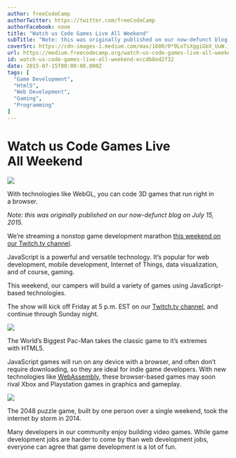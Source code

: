 ```yaml
---
author: freeCodeCamp
authorTwitter: https://twitter.com/freeCodeCamp
authorFacebook: none
title: "Watch us Code Games Live All Weekend"
subTitle: "Note: this was originally published on our now-defunct blog on July 15, 2015...."
coverSrc: https://cdn-images-1.medium.com/max/1600/0*0LoTsXggiGbX_UuW.jpg
url: https://medium.freecodecamp.org/watch-us-code-games-live-all-weekend-eccdb8ed2f32
id: watch-us-code-games-live-all-weekend-eccdb8ed2f32
date: 2015-07-15T00:00:00.000Z
tags: [
  "Game Development",
  "Html5",
  "Web Development",
  "Gaming",
  "Programming"
]
---
```

# Watch us Code Games Live All Weekend



![](https://cdn-images-1.medium.com/max/1600/0*0LoTsXggiGbX_UuW.jpg)

With technologies like WebGL, you can code 3D games that run right in a browser.



_Note: this was originally published on our now-defunct blog on July 15, 2015._

We’re streaming a nonstop game development marathon [this weekend on our Twitch.tv channel](http://twitch.tv/freecodecamp).  

JavaScript is a powerful and versatile technology. It’s popular for web development, mobile development, Internet of Things, data visualization, and of course, gaming.

This weekend, our campers will build a variety of games using JavaScript-based technologies.  

The show will kick off Friday at 5 p.m. EST on our [Twitch.tv channel](http://twitch.tv/freecodecamp), and continue through Sunday night.



![](https://cdn-images-1.medium.com/max/1600/0*CqZ8aJ73T56NYXob.jpg)

The World’s Biggest Pac-Man takes the classic game to it’s extremes with HTML5.



JavaScript games will run on any device with a browser, and often don’t require downloading, so they are ideal for indie game developers. With new technologies like [WebAssembly](http://www.quora.com/What-does-WebAssembly-mean-for-those-who-are-currently-learning-web-development/answer/Quincy-Larson), these browser-based games may soon rival Xbox and Playstation games in graphics and gameplay.



![](https://cdn-images-1.medium.com/max/1600/0*xnVB5H70fR-PCi1c.jpg)

The 2048 puzzle game, built by one person over a single weekend, took the internet by storm in 2014.



Many developers in our community enjoy building video games. While game development jobs are harder to come by than web development jobs, everyone can agree that game development is a lot of fun.








